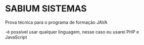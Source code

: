 # SABIUM SISTEMAS
Prova técnica para o programa de formação JAVA

-é possível usar qualquer linguagem, nesse caso eu usarei PHP e JavaScript
